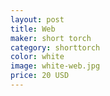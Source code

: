 ```yaml
---
layout: post
title: Web
maker: short torch
category: shorttorch
color: white 
image: white-web.jpg
price: 20 USD
---
```


